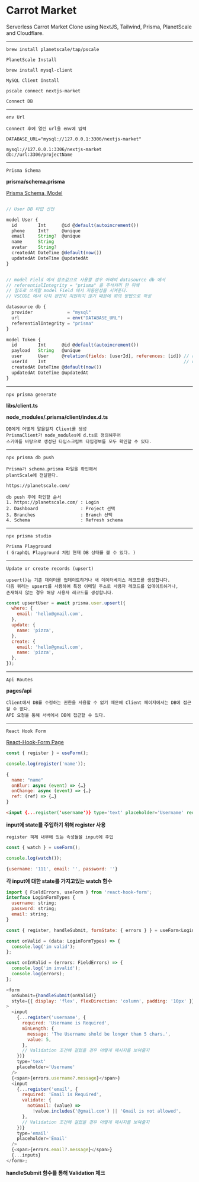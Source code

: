 # Carrot Market

Serverless Carrot Market Clone using NextJS, Tailwind, Prisma, PlanetScale and Cloudflare.

---

`brew install planetscale/tap/pscale`

    PlanetScale Install

`brew install mysql-client`

    MySQL Client Install

`pscale connect nextjs-market`

    Connect DB

---

`env Url`

    Connect 후에 열린 url을 env에 입력

    DATABASE_URL="mysql://127.0.0.1:3306/nextjs-market"

    mysql://127.0.0.1:3306/nextjs-market
    db://url:3306/projectName

---

`Prisma Schema`

**prisma/schema.prisma**

[Prisma Schema, Model](https://www.prisma.io/docs/concepts/components/prisma-schema/data-model)

```javascript

// User DB 타입 선언

model User {
  id        Int      @id @default(autoincrement())
  phone     Int?     @unique
  email     String?  @unique
  name      String
  avatar    String?
  createdAt DateTime @default(now())
  updatedAt DateTime @updatedAt
}
```

```js

// model Field 에서 참조값으로 사용할 경우 아래의 datasource db 에서
// referentialIntegrity = "prisma" 을 주석처리 한 뒤에
// 참조로 쓰게할 model Field 에서 자동완성을 시켜준다.
// VSCODE 에서 아직 완전히 지원하지 않기 때문에 위의 방법으로 작성

datasource db {
  provider             = "mysql"
  url                  = env("DATABASE_URL")
  referentialIntegrity = "prisma"
}

model Token {
  id        Int      @id @default(autoincrement())
  payload   String   @unique
  user      User     @relation(fields: [userId], references: [id]) // relation 연결
  userId    Int                                                    // relation 연결시 자동으로 생성
  createdAt DateTime @default(now())
  updatedAt DateTime @updatedAt
}

```

---

`npx prisma generate`

**libs/client.ts**

**node_modules/.prisma/client/index.d.ts**

    DB에게 어떻게 말을걸지 Client를 생성
    PrismaClient가 node_modules에 d.ts로 정의해주어
    스키마를 바탕으로 생성된 타입스크립트 타입정보를 모두 확인할 수 있다.

---

`npx prisma db push`

    Prisma가 schema.prisma 파일을 확인해서
    plantScale에 전달한다.

`https://planetscale.com/`

    db push 후에 확인할 순서
    1. https://planetscale.com/ : Login
    2. Dashboard                : Project 선택
    3. Branches                 : Branch 선택
    4. Schema                   : Refresh schema

---

`npx prisma studio`

    Prisma Playground
    ( GraphQL Playground 처럼 현재 DB 상태를 볼 수 있다. )

---

`Update or create records (upsert)`

    upsert()는 기존 데이터를 업데이트하거나 새 데이터베이스 레코드를 생성합니다.
    다음 쿼리는 upsert를 사용하여 특정 이메일 주소로 사용자 레코드를 업데이트하거나,
    존재하지 않는 경우 해당 사용자 레코드를 생성합니다.

```js
const upsertUser = await prisma.user.upsert({
  where: {
    email: 'hello@gmail.com',
  },
  update: {
    name: 'pizza',
  },
  create: {
    email: 'hello@gmail.com',
    name: 'pizza',
  },
});
```

---

`Api Routes`

**pages/api**

    Client에서 DB를 수정하는 권한을 사용할 수 없기 때문에 Client 페이지에서는 DB에 접근할 수 없다.
    API 요청을 통해 서버에서 DB에 접근할 수 있다.

---

`React Hook Form`

[React-Hook-Form Page](https://react-hook-form.com/)

```javascript
const { register } = useForm();

console.log(register('name'));

{
  name: "name"
  onBlur: async (event) => {…}
  onChange: async (event) => {…}
  ref: (ref) => {…}
}
```

```html
<input {...register('username')} type='text' placeholder='Username' required />
```

**input에 state를 주입하기 위해 register 사용**

    register 객체 내부에 있는 속성들을 input에 주입

```javascript
const { watch } = useForm();

console.log(watch());

{username: '111', email: '', password: ''}
```

**각 input에 대한 state를 가지고있는 watch 함수**

```javascript
import { FieldErrors, useForm } from 'react-hook-form';
interface LoginFormTypes {
  username: string;
  password: string;
  email: string;
}

const { register, handleSubmit, formState: { errors } } = useForm<LoginFormTypes>();

const onValid = (data: LoginFormTypes) => {
  console.log('im valid');
};

const onInValid = (errors: FieldErrors) => {
  console.log('im invalid');
  console.log(errors);
};

<form
  onSubmit={handleSubmit(onValid)}
  style={{ display: 'flex', flexDirection: 'column', padding: '10px' }}
>
  <input
    {...register('username', {
      required: 'Username is Required',
      minLength: {
        message: 'The Username shold be longer than 5 chars.',
        value: 5,
      },
      // Validation 조건에 걸렸을 경우 어떻게 메시지를 보여줄지
    })}
    type='text'
    placeholder='Username'
  />
  {<span>{errors.username?.message}</span>}
  <input
    {...register('email', {
      required: 'Email is Required',
      validate: {
        notGmail: (value) =>
          !value.includes('@gmail.com') || 'Gmail is not allowed',
      },
      // Validation 조건에 걸렸을 경우 어떻게 메시지를 보여줄지
    })}
    type='email'
    placeholder='Email'
  />
  {<span>{errors.email?.message}</span>}
  {...inputs}
</form>;
```

**handleSubmit 함수를 통해 Validation 체크**

